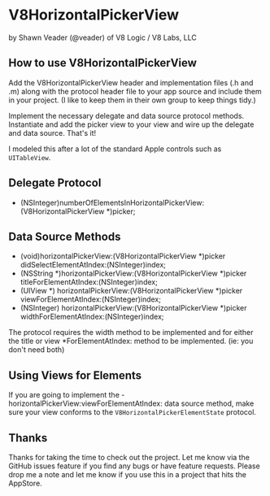 V8HorizontalPickerView
======================
by Shawn Veader (@veader) of V8 Logic / V8 Labs, LLC


How to use V8HorizontalPickerView
---------------------------------
Add the V8HorizontalPickerView header and implementation files (.h and .m)
along with the protocol header file to your app source and include them in
your project. (I like to keep them in their own group to keep things tidy.)

Implement the necessary delegate and data source protocol methods.
Instantiate and add the picker view to your view and wire up the delegate
and data source. That's it!

I modeled this after a lot of the standard Apple controls such as `UITableView`.

Delegate Protocol
----------------
  - (NSInteger)numberOfElementsInHorizontalPickerView:(V8HorizontalPickerView *)picker;

Data Source Methods
-------------------
  - (void)horizontalPickerView:(V8HorizontalPickerView *)picker didSelectElementAtIndex:(NSInteger)index;
  - (NSString *)horizontalPickerView:(V8HorizontalPickerView *)picker titleForElementAtIndex:(NSInteger)index;
  - (UIView *)  horizontalPickerView:(V8HorizontalPickerView *)picker viewForElementAtIndex:(NSInteger)index;
  - (NSInteger) horizontalPickerView:(V8HorizontalPickerView *)picker widthForElementAtIndex:(NSInteger)index;

The protocol requires the width method to be implemented and for either the
title or view *ForElementAtIndex: method to be implemented. (ie: you don't
need both)

Using Views for Elements
------------------------
If you are going to implement the -horizontalPickerView:viewForElementAtIndex:
data source method, make sure your view conforms to the 
`V8HorizontalPickerElementState` protocol.

Thanks
------
Thanks for taking the time to check out the project. Let me know via the
GitHub issues feature if you find any bugs or have feature requests. Please
drop me a note and let me know if you use this in a project that hits the
AppStore.